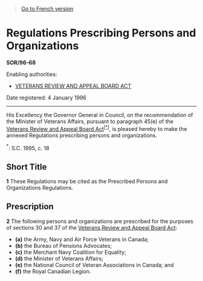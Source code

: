 > [Go to French version](/fr/Règlements/Décrets,%20ordonnances%20et%20règlements%20statutaires/96/68.md)

# Regulations Prescribing Persons and Organizations

**SOR/96-68**

Enabling authorities: 
- [VETERANS REVIEW AND APPEAL BOARD ACT](/en/Acts/Statutes%20of%20Canada/1995/c.%2018.md)

Date registered: 4 January 1996

----------

His Excellency the Governor General in Council, on the recommendation of the Minister of Veterans Affairs, pursuant to paragraph 45(e) of the [Veterans Review and Appeal Board Act](/en/Acts/Statutes%20of%20Canada/1995/c.%2018.md)<sup><a href='#fn_SOR-96-68_e_hq_5907'>[*]</a></sup>, is pleased hereby to make the annexed Regulations prescribing persons and organizations.

<a name='fn_SOR-96-68_e_hq_5907'><sup>*</sup></a>: S.C. 1995, c. 18<br />




## Short Title


**1** These Regulations may be cited as the Prescribed Persons and Organizations Regulations.




## Prescription


**2** The following persons and organizations are prescribed for the purposes of sections 30 and 37 of the [Veterans Review and Appeal Board Act](/en/Acts/Statutes%20of%20Canada/1995/c.%2018.md):
- **(a)** the Army, Navy and Air Force Veterans in Canada;
- **(b)** the Bureau of Pensions Advocates;
- **(c)** the Merchant Navy Coalition for Equality;
- **(d)** the Minister of Veterans Affairs;
- **(e)** the National Council of Veteran Associations in Canada; and
- **(f)** the Royal Canadian Legion.


